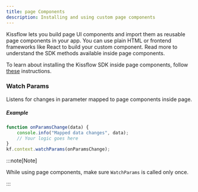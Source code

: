 ```yaml
---
title: page Components
description: Installing and using custom page components
---
```

Kissflow lets you build page UI components and import them as reusable page components in your app. You can use plain HTML or frontend frameworks like React to build your custom component. Read more to understand the SDK methods available inside page components.

To learn about installing the Kissflow SDK inside page components, follow [these](/lcnc-sdk-js/installation/) instructions.


### Watch Params

Listens for changes in parameter mapped to page components inside page.

##### Example

```js
function onParamsChange(data) {
	console.info("Mapped data changes", data);
	// Your logic goes here
}
kf.context.watchParams(onParamsChange);
```

:::note[Note]

While using page components, make sure `WatchParams` is called only once. 

:::
